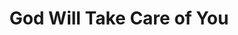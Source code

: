 ---
layout: songs
title: God Will Take Care of You
event: Selma to Montgomery March
category:
artist: Hosea Williams and Marchers
composer:
record_company:
released: 1965
video: https://www.youtube.com/embed/SqhuffBlD4I
description: Lorem ipsum dolor sit amet, consectetur adipiscing elit, sed do eiusmod tempor incididunt ut labore et dolore magna aliqua. Semper quis lectus nulla at volutpat diam ut venenatis tellusLorem ipsum dolor sit amet, consectetur adipiscing elit, sed do eiusmod tempor incididunt ut labore et dolore magna aliqua. Semper quis lectus nulla at volutpat diam ut venenatis tellus

---
